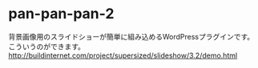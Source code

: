 pan-pan-pan-2
=============

背景画像用のスライドショーが簡単に組み込めるWordPressプラグインです。こういうのができます。
http://buildinternet.com/project/supersized/slideshow/3.2/demo.html

